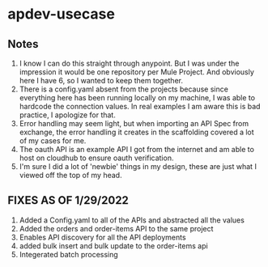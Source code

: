 # apdev-usecase

Notes
--

1. I know I can do this straight through anypoint. But I was under the impression it would be one repository per Mule Project. And obviously here I have 6, so I wanted to keep them together.
2. There is a config.yaml absent from the projects because since everything here has been running locally on my machine, I was able to hardcode the connection values. In real examples I am aware this is bad practice, I apologize for that.
3. Error handling may seem light, but when importing an API Spec from exchange, the error handling it creates in the scaffolding covered a lot of my cases for me.
5. The oauth API is an example API I got from the internet and am able to host on cloudhub to ensure oauth verification. 
4. I'm sure I did a lot of 'newbie' things in my design, these are just what I viewed off the top of my head.


FIXES AS OF 1/29/2022
--

1. Added a Config.yaml to all of the APIs and abstracted all the values
2. Added the orders and order-items API to the same project
3. Enables API discovery for all the API deployments
4. added bulk insert and bulk update to the order-items api 
5. Integerated batch processing 
